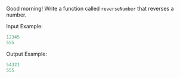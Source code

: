 Good morning! Write a function called `reverseNumber` that reverses a number.

Input Example:
```js
12345
555
```

Output Example:
```js
54321
555
```